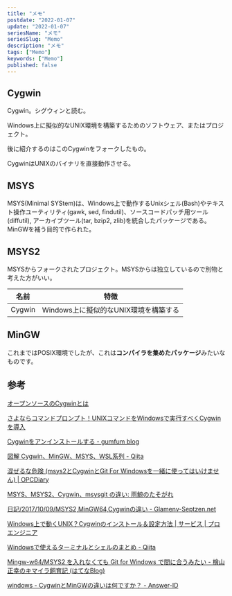 ```yaml
---
title: "メモ"
postdate: "2022-01-07"
update: "2022-01-07"
seriesName: "メモ"
seriesSlug: "Memo"
description: "メモ"
tags: ["Memo"]
keywords: ["Memo"]
published: false
---
```


## Cygwin

Cygwin。シグウィンと読む。

Windows上に擬似的なUNIX環境を構築するためのソフトウェア、またはプロジェクト。

後に紹介するのはこのCygwinをフォークしたもの。

CygwinはUNIXのバイナリを直接動作させる。

## MSYS

MSYS(Minimal SYStem)は、Windows上で動作するUnixシェル(Bash)やテキスト操作ユーティリティ(gawk, sed, findutil)、ソースコードパッチ用ツール(diffutil), アーカイブツール(tar, bzip2, zlib)を統合したパッケージである。MinGWを補う目的で作られた。

## MSYS2

MSYSからフォークされたプロジェクト。MSYSからは独立しているので別物と考えた方がいい。

|名前|特徴|
|---|---|
|Cygwin|Windows上に擬似的なUNIX環境を構築する|


## MinGW

これまではPOSIX環境でしたが、これは**コンパイラを集めたパッケージ**みたいなものです。

## 参考

[オープンソースのCygwinとは](https://www.ossnews.jp/oss_info/Cygwin/2)

[さよならコマンドプロンプト！UNIXコマンドをWindowsで実行すべくCygwinを導入](https://tonari-it.com/cygwin/)

[Cygwinをアンインストールする - gumfum blog](https://gumfum.hatenablog.com/entry/2019/12/30/173004)

[図解 Cygwin、MinGW、MSYS、WSL系列 - Qiita](https://qiita.com/ueno-t/items/6556eabedde5508a58fa)

[混ぜるな危険 (msys2とCygwinとGit For Windowsを一緒に使ってはいけません) | OPCDiary](https://opcdiary.net/%E6%B7%B7%E3%81%9C%E3%82%8B%E3%81%AA%E5%8D%B1%E9%99%BA-msys2%E3%81%A8cygwin%E3%81%A8git-for-windows%E3%82%92%E4%B8%80%E7%B7%92%E3%81%AB%E4%BD%BF%E3%81%A3%E3%81%A6%E3%81%AF%E3%81%84%E3%81%91%E3%81%BE/)

[MSYS、MSYS2、Cygwin、msysgit の違い: 雨鯨のたそがれ](https://amekujira.seesaa.net/article/420665358.html)

[日記/2017/10/09/MSYS2,MinGW64,Cygwinの違い - Glamenv-Septzen.net](https://www.glamenv-septzen.net/view/1422)

[Windows上で動くUNIX？Cygwinのインストール＆設定方法 | サービス | プロエンジニア](https://proengineer.internous.co.jp/content/columnfeature/2667)

[Windowsで使えるターミナルとシェルのまとめ - Qiita](https://qiita.com/Ted-HM/items/9a60f6fcf74bbd79a904)

[Mingw-w64/MSYS2 を入れなくても Git for Windows で間に合うみたい - 檜山正幸のキマイラ飼育記 (はてなBlog)](https://m-hiyama.hatenablog.com/entry/20151013/1444704189)

[windows - CygwinとMinGWの違いは何ですか？ - Answer-ID](https://answer-id.com/ja/50914869)
